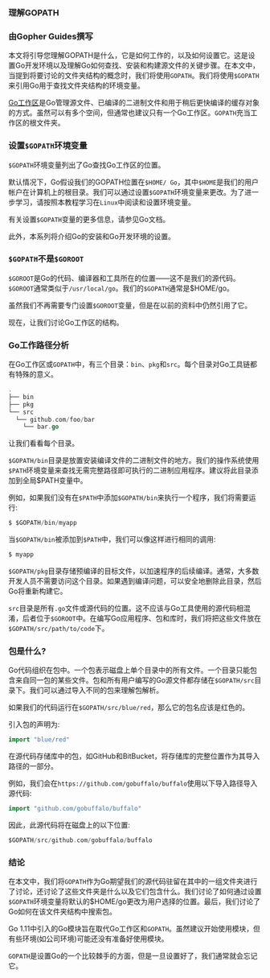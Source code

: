 ### 理解GOPATH
### 由Gopher Guides撰写
本文将引导您理解GOPATH是什么，它是如何工作的，以及如何设置它。这是设置Go开发环境以及理解Go如何查找、安装和构建源文件的关键步骤。在本文中，当提到将要讨论的文件夹结构的概念时，我们将使用`GOPATH`。我们将使用`$GOPATH`来引用Go用于查找文件夹结构的环境变量。

[Go工作区](https://golang.org/doc/code.html#Workspaces)是Go管理源文件、已编译的二进制文件和用于稍后更快编译的缓存对象的方式。虽然可以有多个空间，但通常也建议只有一个Go工作区。`GOPATH`充当工作区的根文件夹。

### 设置`$GOPATH`环境变量

`$GOPATH`环境变量列出了Go查找Go工作区的位置。

默认情况下，Go假设我们的GOPATH位置在`$HOME/ Go`，其中`$HOME`是我们的用户帐户在计算机上的根目录。我们可以通过设置`$GOPATH`环境变量来更改。为了进一步学习，请按照本教程学习在`Linux`中阅读和设置环境变量。

有关设置`$GOPATH`变量的更多信息，请参见Go文档。

此外，本系列将介绍Go的安装和Go开发环境的设置。

### `$GOPATH`不是`$GOROOT`

`$GOROOT`是Go的代码、编译器和工具所在的位置——这不是我们的源代码。`$GOROOT`通常类似于`/usr/local/go`。我们的`$GOPATH`通常是$HOME/go。

虽然我们不再需要专门设置`$GOROOT`变量，但是在以前的资料中仍然引用了它。

现在，让我们讨论Go工作区的结构。

### Go工作路径分析

在Go工作区或`GOPATH`中，有三个目录：`bin`、`pkg`和`src`。每个目录对Go工具链都有特殊的意义。
```go
.
├── bin
├── pkg
└── src
  └── github.com/foo/bar
    └── bar.go
```

让我们看看每个目录。

`$GOPATH/bin`目录是放置安装编译文件的二进制文件的地方。我们的操作系统使用`$PATH`环境变量来查找无需完整路径即可执行的二进制应用程序。建议将此目录添加到全局$PATH变量中。

例如，如果我们没有在`$PATH`中添加`$GOPATH/bin`来执行一个程序，我们将需要运行:

```go
$ $GOPATH/bin/myapp
```

当`$GOPATH/bin`被添加到`$PATH`中，我们可以像这样进行相同的调用:

```go
$ myapp
```

`$GOPATH/pkg`目录存储预编译的目标文件，以加速程序的后续编译。通常，大多数开发人员不需要访问这个目录。如果遇到编译问题，可以安全地删除此目录，然后Go将重新构建它。

`src`目录是所有`.go`文件或源代码的位置。这不应该与Go工具使用的源代码相混淆，后者位于`$GOROOT`中。在编写Go应用程序、包和库时，我们将把这些文件放在`$GOPATH/src/path/to/code`下。

### 包是什么?

Go代码组织在包中。一个包表示磁盘上单个目录中的所有文件。一个目录只能包含来自同一包的某些文件。包和所有用户编写的Go源文件都存储在`$GOPATH/src`目录下。我们可以通过导入不同的包来理解包解析。

如果我们的代码运行在`$GOPATH/src/blue/red`，那么它的包名应该是红色的。

引入包的声明为:

```go
import "blue/red"
```

在源代码存储库中的包，如GitHub和BitBucket，将存储库的完整位置作为其导入路径的一部分。

例如，我们会在`https://github.com/gobuffalo/buffalo`使用以下导入路径导入源代码:

```go
import "github.com/gobuffalo/buffalo"
```

因此，此源代码将在磁盘上的以下位置:

```go
$GOPATH/src/github.com/gobuffalo/buffalo
```

### 结论

在本文中，我们将`GOPATH`作为Go期望我们的源代码驻留在其中的一组文件夹进行了讨论，还讨论了这些文件夹是什么以及它们包含什么。我们讨论了如何通过设置`$GOPATH`环境变量将默认的$HOME/go更改为用户选择的位置。最后，我们讨论了Go如何在该文件夹结构中搜索包。

Go 1.11中引入的Go模块旨在取代Go工作区和`GOPATH`。虽然建议开始使用模块，但有些环境(如公司环境)可能还没有准备好使用模块。

`GOPATH`是设置Go的一个比较棘手的方面，但是一旦设置好了，我们通常就会忘记它。